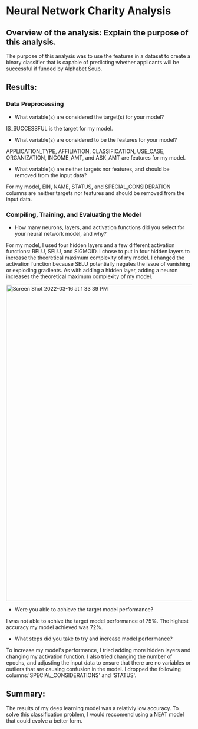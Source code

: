 # Neural Network Charity Analysis

## Overview of the analysis: Explain the purpose of this analysis.

The purpose of this analysis was to use the features in a  dataset to create a binary classifier that is capable of predicting whether applicants will be successful if funded by Alphabet Soup.

## Results:

### Data Preprocessing
* What variable(s) are considered the target(s) for your model?

IS_SUCCESSFUL is the target for my model.

* What variable(s) are considered to be the features for your model?

APPLICATION_TYPE, AFFILIATION, CLASSIFICATION, USE_CASE, ORGANIZATION, INCOME_AMT, and ASK_AMT are features for my model.

* What variable(s) are neither targets nor features, and should be removed from the input data?

For my model, EIN, NAME, STATUS, and SPECIAL_CONSIDERATION columns are neither targets nor features and should be removed from the input data.

### Compiling, Training, and Evaluating the Model
* How many neurons, layers, and activation functions did you select for your neural network model, and why?

For my model, I used four hidden layers and a few different activation functions: RELU, SELU, and SIGMOID. I chose to put in four hidden layers to increase the theoretical maximum complexity of my model. I changed the activation function because SELU potentially negates the issue of vanishing or exploding gradients. As with adding a hidden layer, adding a neuron increases the theoretical maximum complexity of my model.

<img width="857" alt="Screen Shot 2022-03-16 at 1 33 39 PM" src="https://user-images.githubusercontent.com/92963227/158685873-957f8d5e-3fe6-44e0-9d0f-42843d4612ee.png">

* Were you able to achieve the target model performance?

I was not able to achive the target model performance of 75%. The highest accuracy my model achieved was 72%.

* What steps did you take to try and increase model performance?

To increase my model's performance, I tried adding more hidden layers and changing my activation function. I also tried changing the number of epochs, and adjusting the input data to ensure that there are no variables or outliers that are causing confusion in the model. I dropped the following columns:'SPECIAL_CONSIDERATIONS' and 'STATUS'.

## Summary: 
The results of my deep learning model was a relativly low accuracy. To solve this classification problem, I would reccomend using a NEAT model that could evolve a better form.

